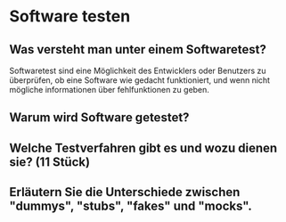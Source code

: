 # Software testen #

## Was versteht man unter einem Softwaretest? ##

Softwaretest sind eine Möglichkeit des Entwicklers oder Benutzers zu überprüfen, ob eine Software wie gedacht funktioniert, und wenn nicht mögliche informationen über fehlfunktionen zu geben.

## Warum wird Software getestet? ##



## Welche Testverfahren gibt es und wozu dienen sie? (11 Stück) ##

## Erläutern Sie die Unterschiede zwischen "dummys", "stubs", "fakes" und "mocks". ##

